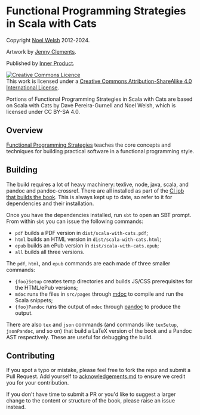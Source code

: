 # Functional Programming Strategies in Scala with Cats

Copyright [Noel Welsh](http://twitter.com/noelwelsh) 2012-2024.

Artwork by [Jenny Clements](http://patreon.com/miasandelle).

Published by [Inner Product](https://inner-product.com/).

<a rel="license" href="http://creativecommons.org/licenses/by-sa/4.0/"><img alt="Creative Commons Licence" style="border-width:0" src="https://i.creativecommons.org/l/by-sa/4.0/88x31.png" /></a><br />This work is licensed under a <a rel="license" href="http://creativecommons.org/licenses/by-sa/4.0/">Creative Commons Attribution-ShareAlike 4.0 International License</a>.

Portions of Functional Programming Strategies in Scala with Cats are based on Scala with Cats by Dave Pereira-Gurnell and Noel Welsh, which is licensed under CC BY-SA 4.0.


## Overview

[Functional Programming Strategies][website] teaches the core concepts and techniques for building practical software in a functional programming style.


## Building

The build requires a lot of heavy machinery:
texlive, node, java, scala, and pandoc and pandoc-crossref.
There are all installed as part of the 
[CI job that builds the book](https://github.com/scalawithcats/scala-with-cats/blob/develop/.github/workflows/publish.yml).
This is always kept up to date, so refer to it for dependencies and their installation.

Once you have the dependencies installed, run `sbt` to open an SBT prompt.
From within `sbt` you can issue the following commands:

- `pdf` builds a PDF version in `dist/scala-with-cats.pdf`;
- `html` builds an HTML version in `dist/scala-with-cats.html`;
- `epub` builds an ePub version in `dist/scala-with-cats.epub`;
- `all` builds all three versions.

The `pdf`, `html`, and `epub` commands are each made of three smaller commands:

- `{foo}Setup` creates temp directories and builds JS/CSS prerequisites for the HTML/ePub versions;
- `mdoc` runs the files in `src/pages` through [mdoc](https://scalameta.org/mdoc/) to compile and run the Scala snippets;
- `{foo}Pandoc` runs the output of `mdoc` through [pandoc](https://pandoc.org/) to produce the output.

There are also `tex` and `json` commands
(and commands like `texSetup`, `jsonPandoc`, and so on)
that build a LaTeX version of the book and a Pandoc AST respectively.
These are useful for debugging the build.


## Contributing

If you spot a typo or mistake,
please feel free to fork the repo and submit a Pull Request.
Add yourself to [acknowledgements.md](src/pages/appendices/acknowledgements.md)
to ensure we credit you for your contribution.

If you don't have time to submit a PR
or you'd like to suggest a larger change
to the content or structure of the book,
please raise an issue instead.

[website]: https://scalawithcats.com/
